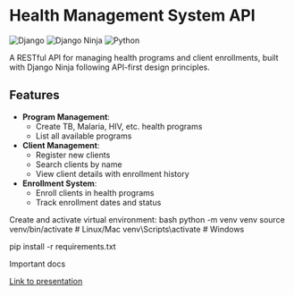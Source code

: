 ﻿# Health Management System API

![Django](https://img.shields.io/badge/Django-3.2-green)
![Django Ninja](https://img.shields.io/badge/Django_Ninja-0.22-blue)
![Python](https://img.shields.io/badge/Python-3.11-yellow)

A RESTful API for managing health programs and client enrollments, built with Django Ninja following API-first design principles.

## Features

- **Program Management**:
  - Create TB, Malaria, HIV, etc. health programs
  - List all available programs
- **Client Management**:
  - Register new clients
  - Search clients by name
  - View client details with enrollment history
- **Enrollment System**:
  - Enroll clients in health programs
  - Track enrollment dates and status

Create and activate virtual environment:
    bash
    python -m venv venv
    source venv/bin/activate  # Linux/Mac
    venv\Scripts\activate     # Windows

pip install -r requirements.txt

Important docs
 
 <a href="https://docs.google.com/presentation/d/1l1jCNpI5fTQT2bq9M761fBEnpRE59P6N/edit?usp=drivesdk&ouid=113480002542034545958&rtpof=true&sd=true"> Link to presentation </a>